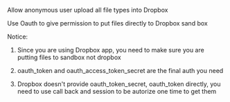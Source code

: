 Allow anonymous user upload all file types into Dropbox

Use Oauth to give permission to put files directly to Dropbox sand box

Notice:

1. Since you are using Dropbox app, you need to make sure you are putting files    to sandbox not dropbox

2. oauth_token and oauth_access_token_secret are the final auth you need

3. Dropbox doesn't provide oauth_token_secret, oauth_token directly, you need to use call back and session to be autorize one time to get them
